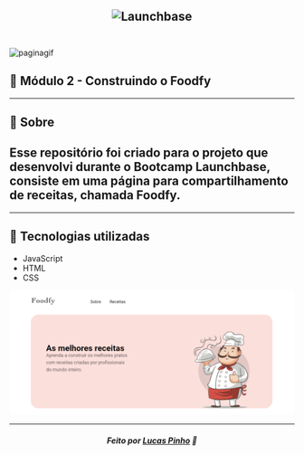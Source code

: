 <h2 align="center">
    <img alt="Launchbase" src="https://storage.googleapis.com/golden-wind/bootcamp-launchbase/logo.png" width="400px" />
    <br>
    </br>
</h2>

<img alt="paginagif" src="public\assets\Foodfy.gif"/>


<h2 aling="center">      
 🍔 Módulo 2 - Construindo o Foodfy
</h2> 

---
<a id="sobre"></a>
## 🔖 Sobre

Esse repositório foi criado para o projeto que desenvolvi durante o **Bootcamp Launchbase**, consiste em uma página para compartilhamento de receitas, chamada **Foodfy**.
---



---

<a id="desafio"></a>
## 🚀 Tecnologias utilizadas

- JavaScript
- HTML
- CSS




<img alt="paginagif" src="public\assets\Foodfyprint.png" />

---

<h5 align="center">
    Feito por <a href="https://www.linkedin.com/in/lucas-m-pinho//" target="_blank">Lucas Pinho</a> 🚀
</h5>